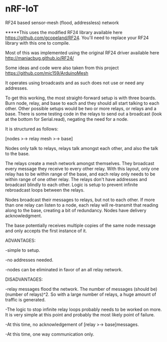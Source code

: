 nRF-IoT
=======

RF24 based sensor-mesh (flood, addressless) network


*****This uses the modified RF24 library available here https://github.com/gcopeland/RF24. You'll need to replace your RF24 library with this one to compile.

Most of this was implemented using the original RF24 driver available here http://maniacbug.github.io/RF24/

Some ideas and code were also taken from this project https://github.com/mic159/ArduinoMesh

It operates using broadcasts and as such does not use or need any addresses. 

To get this working, the most straight-forward setup is with three boards. Burn node, relay, and base to each and they should all start talking to each other. Other possible setups would be two or more relays, or relays and a base. There is some testing code in the relays to send out a broadcast (look at the bottom for Serial.read), negating the need for a node. 

It is structured as follows:

[nodes >-> relay mesh >-> base]

Nodes only talk to relays, relays talk amongst each other, and also the talk to the base. 

The relays create a mesh network amongst themselves. They broadcast every message they receive to every other relay. With this layout, only one relay has to be within range of the base, and each relay only needs to be within range of one other relay. The relays don't have addresses and broadcast blindly to each other. Logic is setup to prevent infinite rebroadcast loops between the relays. 

Nodes broadcast their messages to relays, but not to each other. If more than one relay can listen to a node, each relay will re-transmit that reading along to the base, creating a bit of redundancy. Nodes have delivery acknowledgment. 

The base potentially receives multiple copies of the same node message and only accepts the first instance of it. 

ADVANTAGES:

-simple to setup.

-no addresses needed.

-nodes can be eliminated in favor of an all relay network.

DISADVANTAGES:

-relay messages flood the network. The number of messages (should be) (number of relays)^2. So with a large number of relays, a huge amount of traffic is generated. 

-The logic to stop infinite relay loops probably needs to be worked on more. It is very simple at this point and probably the most likely point of failure. 

-At this time, no acknowledgement of [relay >-> base]messages.

-At this time, one way communication only.
